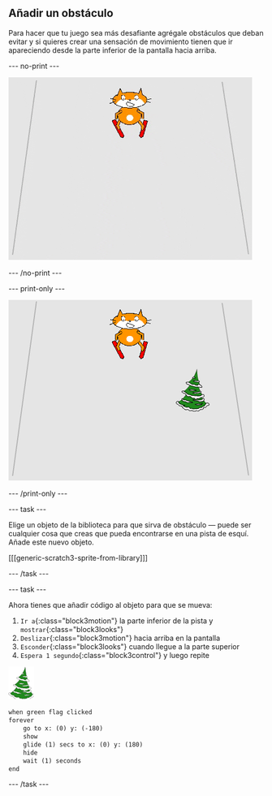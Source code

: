 ## Añadir un obstáculo

Para hacer que tu juego sea más desafiante agrégale obstáculos que deban evitar y si quieres crear una sensación de movimiento tienen que ir apareciendo desde la parte inferior de la pantalla hacia arriba.

--- no-print ---

![obstáculo](images/skier_obstacle_moving.gif)

--- /no-print ---

--- print-only ---

![obstáculo](images/skier_obstacle.png)

--- /print-only ---

--- task ---

Elige un objeto de la biblioteca para que sirva de obstáculo — puede ser cualquier cosa que creas que pueda encontrarse en una pista de esquí. Añade este nuevo objeto.

[[[generic-scratch3-sprite-from-library]]]

--- /task ---

--- task ---

Ahora tienes que añadir código al objeto para que se mueva:

1. `Ir a`{:class="block3motion"} la parte inferior de la pista y `mostrar`{:class="block3looks"}
1. `Deslizar`{:class="block3motion"} hacia arriba en la pantalla
1. `Esconder`{:class="block3looks"} cuando llegue a la parte superior
1. `Espera 1 segundo`{:class="block3control"} y luego repite

![objeto de obstáculo](images/obstacle_sprite.png)

```blocks3
when green flag clicked
forever 
    go to x: (0) y: (-180)
    show
    glide (1) secs to x: (0) y: (180)
    hide
    wait (1) seconds
end
```

--- /task ---
